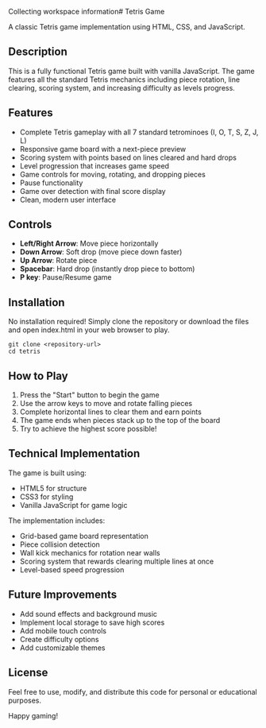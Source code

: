 Collecting workspace information# Tetris Game

A classic Tetris game implementation using HTML, CSS, and JavaScript.

## Description

This is a fully functional Tetris game built with vanilla JavaScript. The game features all the standard Tetris mechanics including piece rotation, line clearing, scoring system, and increasing difficulty as levels progress.

## Features

- Complete Tetris gameplay with all 7 standard tetrominoes (I, O, T, S, Z, J, L)
- Responsive game board with a next-piece preview
- Scoring system with points based on lines cleared and hard drops
- Level progression that increases game speed
- Game controls for moving, rotating, and dropping pieces
- Pause functionality
- Game over detection with final score display
- Clean, modern user interface

## Controls

- **Left/Right Arrow**: Move piece horizontally
- **Down Arrow**: Soft drop (move piece down faster)
- **Up Arrow**: Rotate piece
- **Spacebar**: Hard drop (instantly drop piece to bottom)
- **P key**: Pause/Resume game

## Installation

No installation required! Simply clone the repository or download the files and open index.html in your web browser to play.

```
git clone <repository-url>
cd tetris
```

## How to Play

1. Press the "Start" button to begin the game
2. Use the arrow keys to move and rotate falling pieces
3. Complete horizontal lines to clear them and earn points
4. The game ends when pieces stack up to the top of the board
5. Try to achieve the highest score possible!

## Technical Implementation

The game is built using:
- HTML5 for structure
- CSS3 for styling
- Vanilla JavaScript for game logic

The implementation includes:
- Grid-based game board representation
- Piece collision detection
- Wall kick mechanics for rotation near walls
- Scoring system that rewards clearing multiple lines at once
- Level-based speed progression

## Future Improvements

- Add sound effects and background music
- Implement local storage to save high scores
- Add mobile touch controls
- Create difficulty options
- Add customizable themes

## License

Feel free to use, modify, and distribute this code for personal or educational purposes.

Happy gaming!